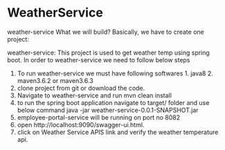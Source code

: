 # WeatherService
weather-service
What we will build? Basically, we have to create one project:

weather-service: This project is used to get weather temp using spring boot.
In order to weather-service we need to follow below steps

1. To run weather-service we must have following softwares 1. java8 2. maven3.6.2 or maven3.6.3
2. clone project from git or download the code.
3. Navigate to weather-service and run mvn clean install
4. to run the spring boot application navigate to target/ folder and use below command java -jar weather-service-0.0.1-SNAPSHOT.jar
5. employee-portal-service will be running on port no 8082
6. open http://localhost:9090/swagger-ui.html.
7. click on Weather Service APIS link and verify the weather temperature api.
